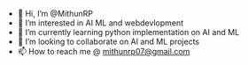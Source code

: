 - 👋 Hi, I’m @MithunRP
- 👀 I’m interested in AI ML and webdevlopment
- 🌱 I’m currently learning python implementation on AI and ML
- 💞️ I’m looking to collaborate on AI and ML projects
- 📫 How to reach me @ mithunrp07@gmail.com

<!---
MithunRP/MithunRP is a ✨ special ✨ repository because its `README.md` (this file) appears on your GitHub profile.
You can click the Preview link to take a look at your changes.
--->
